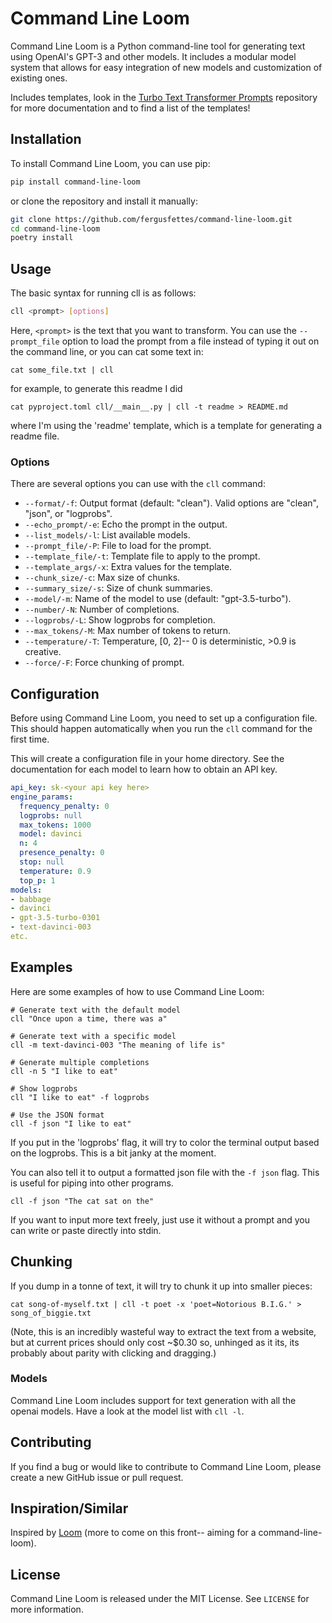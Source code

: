# Command Line Loom

Command Line Loom is a Python command-line tool for generating text using OpenAI's GPT-3 and other models. It includes a modular model system that allows for easy integration of new models and customization of existing ones.

Includes templates, look in the [Turbo Text Transformer Prompts](https://github.com/fergusfettes/turbo-text-transformer-prompts) repository for more documentation and to find a list of the templates!

## Installation

To install Command Line Loom, you can use pip:

```sh
pip install command-line-loom
```

or clone the repository and install it manually:

```sh
git clone https://github.com/fergusfettes/command-line-loom.git
cd command-line-loom
poetry install
```

## Usage

The basic syntax for running cll is as follows:

```bash
cll <prompt> [options]
```

Here, `<prompt>` is the text that you want to transform. You can use the `--prompt_file` option to load the prompt from a file instead of typing it out on the command line, or you can cat some text in:

```
cat some_file.txt | cll
```

for example, to generate this readme I did

```
cat pyproject.toml cll/__main__.py | cll -t readme > README.md
```

where I'm using the 'readme' template, which is a template for generating a readme file.

### Options

There are several options you can use with the `cll` command:

- `--format/-f`: Output format (default: "clean"). Valid options are "clean", "json", or "logprobs".
- `--echo_prompt/-e`: Echo the prompt in the output.
- `--list_models/-l`: List available models.
- `--prompt_file/-P`: File to load for the prompt.
- `--template_file/-t`: Template file to apply to the prompt.
- `--template_args/-x`: Extra values for the template.
- `--chunk_size/-c`: Max size of chunks.
- `--summary_size/-s`: Size of chunk summaries.
- `--model/-m`: Name of the model to use (default: "gpt-3.5-turbo").
- `--number/-N`: Number of completions.
- `--logprobs/-L`: Show logprobs for completion.
- `--max_tokens/-M`: Max number of tokens to return.
- `--temperature/-T`: Temperature, [0, 2]-- 0 is deterministic, >0.9 is creative.
- `--force/-F`: Force chunking of prompt.

## Configuration

Before using Command Line Loom, you need to set up a configuration file. This should happen automatically when you run the `cll` command for the first time.

This will create a configuration file in your home directory. See the documentation for each model to learn how to obtain an API key.

```~/.config/cll/openai.yaml
api_key: sk-<your api key here>
engine_params:
  frequency_penalty: 0
  logprobs: null
  max_tokens: 1000
  model: davinci
  n: 4
  presence_penalty: 0
  stop: null
  temperature: 0.9
  top_p: 1
models:
- babbage
- davinci
- gpt-3.5-turbo-0301
- text-davinci-003
etc.
```

## Examples

Here are some examples of how to use Command Line Loom:

```
# Generate text with the default model
cll "Once upon a time, there was a"

# Generate text with a specific model
cll -m text-davinci-003 "The meaning of life is"

# Generate multiple completions
cll -n 5 "I like to eat"

# Show logprobs
cll "I like to eat" -f logprobs

# Use the JSON format
cll -f json "I like to eat"
```

If you put in the 'logprobs' flag, it will try to color the terminal output based on the logprobs. This is a bit janky at the moment.

You can also tell it to output a formatted json file with the `-f json` flag. This is useful for piping into other programs.

```
cll -f json "The cat sat on the"
```

If you want to input more text freely, just use it without a prompt and you can write or paste directly into stdin.

## Chunking

If you dump in a tonne of text, it will try to chunk it up into smaller pieces:

```
cat song-of-myself.txt | cll -t poet -x 'poet=Notorious B.I.G.' > song_of_biggie.txt
```

(Note, this is an incredibly wasteful way to extract the text from a website, but at current prices should only cost ~$0.30 so, unhinged as it its, its probably about parity with clicking and dragging.)

### Models

Command Line Loom includes support for text generation with all the openai models. Have a look at the model list with `cll -l`.

## Contributing

If you find a bug or would like to contribute to Command Line Loom, please create a new GitHub issue or pull request.

## Inspiration/Similar

Inspired by [Loom](https://github.com/socketteer/loom) (more to come on this front-- aiming for a command-line-loom).

## License

Command Line Loom is released under the MIT License. See `LICENSE` for more information.
